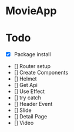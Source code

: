 # MovieApp

# Todo

- [x] Package install
- [] Router setup
- [] Create Components
- [] Helmet
- [] Get Api
- [] Use Effect
- [] try catch
- [] Header Event
- [] Slide
- [] Detail Page
- [] Video
